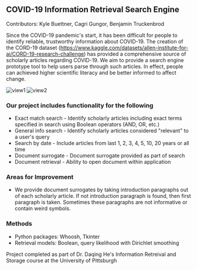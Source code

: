 ## COVID-19 Information Retrieval Search Engine

Contributors: Kyle Buettner, Cagri Gungor, Benjamin Truckenbrod

Since the COVID-19 pandemic's start, it has been difficult for people to identify reliable, trustworthy information about COVID-19. The creation of the CORD-19 dataset (https://www.kaggle.com/datasets/allen-institute-for-ai/CORD-19-research-challenge) has provided a comprehensive source of scholarly articles regarding COVID-19. We aim to provide a search engine prototype tool to help users parse through such articles. In effect, people can achieved higher scientific literacy and be better informed to affect change.  

![view1](https://user-images.githubusercontent.com/78238895/164766550-08a2436f-411f-4f1b-be42-079f3e232b5e.PNG)
![view2](https://user-images.githubusercontent.com/78238895/164766562-917c39ce-3507-45b5-a705-0a7b9340d3b8.PNG)

### Our project includes functionality for the following

* Exact match search - Identify scholarly articles including exact terms specified in search using Boolean operators (AND, OR, etc.)
* General info search - Identify scholarly articles considered "relevant" to a user's query
* Search by date - Include articles from last 1, 2, 3, 4, 5, 10, 20 years or all time
* Document surrogate - Document surrogate provided as part of search
* Document retrieval - Ability to open document within application 

### Areas for Improvement

* We provide document surrogates by taking introduction paragraphs out of each scholarly article. If not introduction paragraph is found, then first paragraph is taken. Sometimes these paragraphs are not informative or contain weird symbols. 

### Methods

* Python packages: Whoosh, Tkinter
* Retrieval models: Boolean, query likelihood with Dirichlet smoothing 

Project completed as part of Dr. Daqing He's Information Retreival and Storage course at the University of Pittsburgh


